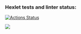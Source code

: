 ### Hexlet tests and linter status:
[![Actions Status](https://github.com/NickJFry/python-project-49/workflows/hexlet-check/badge.svg)](https://github.com/NickJFry/python-project-49/actions)


<a href="https://codeclimate.com/github/NickJFry/python-project-49/maintainability"><img 
src="https://api.codeclimate.com/v1/badges/37db8a25d0e62f604a95/maintainability" /></a>
